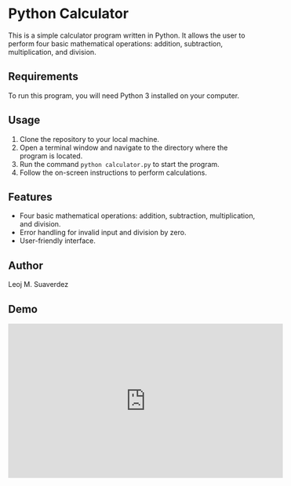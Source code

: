 # Python Calculator

This is a simple calculator program written in Python. It allows the user to perform four basic mathematical operations: addition, subtraction, multiplication, and division.

## Requirements

To run this program, you will need Python 3 installed on your computer.

## Usage

1. Clone the repository to your local machine.
2. Open a terminal window and navigate to the directory where the program is located.
3. Run the command `python calculator.py` to start the program.
4. Follow the on-screen instructions to perform calculations.

## Features

- Four basic mathematical operations: addition, subtraction, multiplication, and division.
- Error handling for invalid input and division by zero.
- User-friendly interface.

## Author

Leoj M. Suaverdez

## Demo
<iframe width="560" height="315" src="https://www.youtube.com/embed/kdJjpFvIZZE" frameborder="0" allow="accelerometer; autoplay; clipboard-write; encrypted-media; gyroscope; picture-in-picture" allowfullscreen></iframe>
